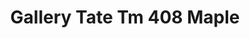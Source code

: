 ---
title: Gallery Tate Tm 408 Maple
designer: To Market
image_primary: img/GALLERY-408.jpg
href: https://www.tomkt.com/copy-of-woven-swatches
description: "Size%3A%207.08%22%20X%2047.24%22%A0/%20Wear%20layer%3A%20.5mm%20%2820mil%29%A0/%20Edge%3A%20Square%A0/%20Thickness%3A%205.0mm%20/%20Sq.ft/Ctn%3A%2023.25%A0/%20Installation%3A%20Glue%20Down"
tags: 
  - to-market
  - loose-lay-lvt-gallery
category: loose-lay-lvt-gallery
subtitle: 
manufacturer: ToMarket
slug: /manufacturers/to-market/loose-lay-lvt-gallery/to-market-gallery-tate-tm-408-maple
---